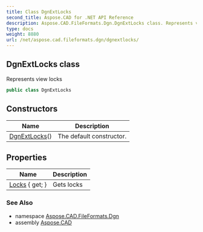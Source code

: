 ```yaml
---
title: Class DgnExtLocks
second_title: Aspose.CAD for .NET API Reference
description: Aspose.CAD.FileFormats.Dgn.DgnExtLocks class. Represents view locks
type: docs
weight: 8880
url: /net/aspose.cad.fileformats.dgn/dgnextlocks/
---
```

## DgnExtLocks class

Represents view locks

```csharp
public class DgnExtLocks
```

## Constructors

| Name | Description |
| --- | --- |
| [DgnExtLocks](dgnextlocks/)() | The default constructor. |

## Properties

| Name | Description |
| --- | --- |
| [Locks](../../aspose.cad.fileformats.dgn/dgnextlocks/locks/) { get; } | Gets locks |

### See Also

* namespace [Aspose.CAD.FileFormats.Dgn](../../aspose.cad.fileformats.dgn/)
* assembly [Aspose.CAD](../../)


